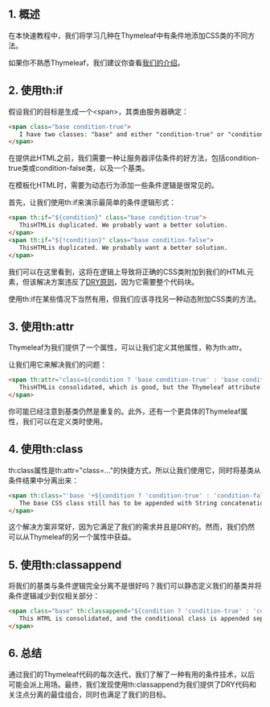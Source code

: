 ## 1. 概述

在本快速教程中，我们将学习几种在Thymeleaf中有条件地添加CSS类的不同方法。

如果你不熟悉Thymeleaf，我们建议你查看[我们的介绍](https://www.baeldung.com/thymeleaf-in-spring-mvc)。

## 2. 使用th:if

假设我们的目标是生成一个<span\>，其类由服务器确定：

```html
<span class="base condition-true">
   I have two classes: "base" and either "condition-true" or "condition-false" depending on a server-side condition.
</span>
```

在提供此HTML之前，我们需要一种让服务器评估条件的好方法，包括condition-true类或condition-false类，以及一个基类。

在模板化HTML时，需要为动态行为添加一些条件逻辑是很常见的。

首先，让我们使用th:if来演示最简单的条件逻辑形式：

```html
<span th:if="${condition}" class="base condition-true">
   ThisHTMLis duplicated. We probably want a better solution.
</span>
<span th:if="${!condition}" class="base condition-false">
   ThisHTMLis duplicated. We probably want a better solution.
</span>
```

我们可以在这里看到，这将在逻辑上导致将正确的CSS类附加到我们的HTML元素，但该解决方案违反了[DRY原则](https://www.baeldung.com/java-clean-code)，因为它需要整个代码块。

使用th:if在某些情况下当然有用，但我们应该寻找另一种动态附加CSS类的方法。

## 3. 使用th:attr

Thymeleaf为我们提供了一个属性，可以让我们定义其他属性，称为th:attr。

让我们用它来解决我们的问题：

```html
<span th:attr="class=${condition ? 'base condition-true' : 'base condition-false'}">
   ThisHTMLis consolidated, which is good, but the Thymeleaf attribute still has some redundancy in it.
</span>
```

你可能已经注意到基类仍然是重复的。此外，还有一个更具体的Thymeleaf属性，我们可以在定义类时使用。

## 4. 使用th:class

th:class属性是th:attr="class=..."的快捷方式，所以让我们使用它，同时将基类从条件结果中分离出来：

```html
<span th:class="'base '+${condition ? 'condition-true' : 'condition-false'}">
   The base CSS class still has to be appended with String concatenation. We can do a little bit better.
</span>
```

这个解决方案非常好，因为它满足了我们的需求并且是DRY的。然而，我们仍然可以从Thymeleaf的另一个属性中获益。

## 5. 使用th:classappend

将我们的基类与条件逻辑完全分离不是很好吗？我们可以静态定义我们的基类并将条件逻辑减少到仅相关部分：

```html
<span class="base" th:classappend="${condition ? 'condition-true' : 'condition-false'}">
   This HTML is consolidated, and the conditional class is appended separately from the static base class.
</span>
```

## 6. 总结

通过我们的Thymeleaf代码的每次迭代，我们了解了一种有用的条件技术，以后可能会派上用场。最终，我们发现使用th:classappend为我们提供了DRY代码和关注点分离的最佳组合，同时也满足了我们的目标。